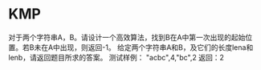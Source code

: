 # KMP
  对于两个字符串A，B。请设计一个高效算法，找到B在A中第一次出现的起始位置。若B未在A中出现，则返回-1。  给定两个字符串A和B，及它们的长度lena和lenb，请返回题目所求的答案。 测试样例：  "acbc",4,"bc",2  返回：2
